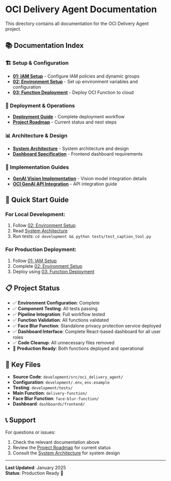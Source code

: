# OCI Delivery Agent Documentation

This directory contains all documentation for the OCI Delivery Agent project.

## 📚 Documentation Index

### 🏗️ Setup & Configuration
- **[01: IAM Setup](01-iam-setup.md)** - Configure IAM policies and dynamic groups
- **[02: Environment Setup](02-environment-setup.md)** - Set up environment variables and configuration
- **[03: Function Deployment](03-function-deployment.md)** - Deploy OCI Function to cloud

### 🚀 Deployment & Operations
- **[Deployment Guide](deployment-guide.md)** - Complete deployment workflow
- **[Project Roadmap](project-roadmap.md)** - Current status and next steps

### 📊 Architecture & Design
- **[System Architecture](system-architecture.md)** - System architecture and design
- **[Dashboard Specification](dashboard-specification.md)** - Frontend dashboard requirements

### 🔧 Implementation Guides
- **[GenAI Vision Implementation](genai-vision-implementation.md)** - Vision model integration details
- **[OCI GenAI API Integration](oci-genai-api-integration.md)** - API integration guide

## 🎯 Quick Start Guide

### For Local Development:
1. Follow [02: Environment Setup](02-environment-setup.md)
2. Read [System Architecture](system-architecture.md)
3. Run tests: `cd development && python tests/test_caption_tool.py`

### For Production Deployment:
1. Follow [01: IAM Setup](01-iam-setup.md)
2. Complete [02: Environment Setup](02-environment-setup.md)
3. Deploy using [03: Function Deployment](03-function-deployment.md)

## 📋 Project Status

- ✅ **Environment Configuration**: Complete
- ✅ **Component Testing**: All tests passing
- ✅ **Pipeline Integration**: Full workflow tested
- ✅ **Function Validation**: All functions validated
- ✅ **Face Blur Function**: Standalone privacy protection service deployed
- ✅ **Dashboard Interface**: Complete React-based dashboard for all user roles
- ✅ **Code Cleanup**: All unnecessary files removed
- 🚀 **Production Ready**: Both functions deployed and operational

## 🔧 Key Files

- **Source Code**: `development/src/oci_delivery_agent/`
- **Configuration**: `development/.env`, `env.example`
- **Testing**: `development/tests/`
- **Main Function**: `delivery-function/`
- **Face Blur Function**: `face-blur-function/`
- **Dashboard**: `dashboards/frontend/`

## 📞 Support

For questions or issues:
1. Check the relevant documentation above
2. Review the [Project Roadmap](project-roadmap.md) for current status
3. Consult the [System Architecture](system-architecture.md) for system design

---

**Last Updated**: January 2025  
**Status**: Production Ready 🚀
